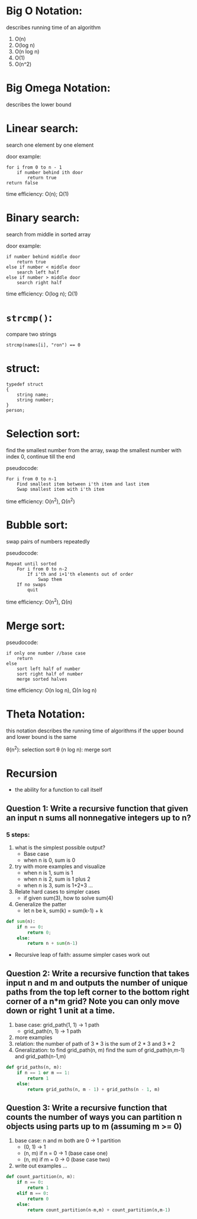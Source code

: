 # Big O Notation: 
describes running time of an algorithm
1. O(n)
2. O(log n)
3. O(n log n)
4. O(1)
5. O(n^2)

# Big Omega Notation: 
describes the lower bound

# Linear search: 
search one element by one element

door example:

```
for i from 0 to n - 1
    if number behind ith door
        return true
return false
```

time efficiency: O(n); Ω(1)

# Binary search:
search from middle in sorted array

door example:
```
if number behind middle door
    return true
else if number < middle door
    search left half
else if number > middle door
    search right half
```

time efficiency: O(log n); Ω(1)

# `strcmp()`:
compare two strings

`strcmp(names[i], "ron") == 0`

# struct:
```
typedef struct
{
    string name;
    string number;
}
person;
```

# Selection sort:
find the smallest number from the array,
swap the smallest number with index 0,
continue till the end

pseudocode:
```
For i from 0 to n-1
    Find smallest item between i'th item and last item
    Swap smallest item with i'th item
```

time efficiency: O(n<sup>2</sup>), Ω(n<sup>2</sup>)

# Bubble sort:
swap pairs of numbers repeatedly

pseudocode:
```
Repeat until sorted
    For i from 0 to n-2
        If i'th and i+1'th elements out of order
            Swap them
    If no swaps
        quit
```
time efficiency: O(n<sup>2</sup>), Ω(n)

# Merge sort:

pseudocode:
```
if only one number //base case
    return
else
    sort left half of number
    sort right half of number
    merge sorted halves
```

time efficiency: O(n log n), Ω(n log n)

# Theta Notation:
this notation describes the running time of algorithms if the upper bound and lower bound is the same

θ(n<sup>2</sup>): selection sort
θ (n log n): merge sort

# Recursion
- the ability for a function to call itself


## Question 1: Write a recursive function that given an input n sums all nonnegative integers up to n?

### 5 steps:
1. what is the simplest possible output?
    - Base case
    - when n is 0, sum is 0
2. try with more examples and visualize
    - when n is 1, sum is 1
    - when n is 2, sum is 1 plus 2
    - when n is 3, sum is 1+2+3
    ...
3. Relate hard cases to simpler cases
    - if given sum(3), how to solve sum(4)
4. Generalize the patter
    - let n be k, sum(k) = sum(k-1) + k

```python
def sum(n):
    if n == 0:
        return 0;
    else:
        return n + sum(n-1)
```

- Recursive leap of faith: assume simpler cases work out

## Question 2: Write a recursive function that takes input n and m and outputs the number of unique paths from the top left corner to the bottom right corner of a n*m grid? Note you can only move down or right 1 unit at a time.

1. base case: grid_path(1, 1) -> 1 path
    - grid_path(n, 1) -> 1 path
2. more examples
3. relation: the number of path of 3 * 3 is the sum of 2 * 3 and 3 * 2
4. Gneralization: to find grid_path(n, m) find the sum of grid_path(n,m-1) and grid_path(n-1,m)

```python
def grid_paths(n, m):
    if n == 1 or m == 1:
        return 1
    else:
        return grid_paths(n, m - 1) + grid_paths(n - 1, m)
```

## Question 3: Write a recursive function that counts the number of ways you can partition n objects using parts up to m (assuming m >= 0)

1. base case: n and m both are 0 -> 1 partition
    - (0, 1) -> 1
    - (n, m) if n = 0 -> 1 (base case one)
    - (n, m) if m = 0 -> 0 (base case two)
2. write out examples
...

```python
def count_partition(n, m):
    if n == 0:
        return 1
    elif m == 0:
        return 0
    else:
        return count_partition(n-m,m) + count_partition(n,m-1)
```
